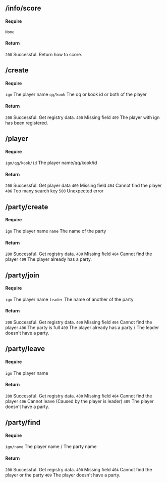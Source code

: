 ## /info/score
#### Require
`None`

#### Return
`200` Successful. Return how to score.

## /create
#### Require
`ign` The player name
`qq/kook` The qq or kook id or both of the player

#### Return
`200` Successful. Get registry data.
`400` Missing field
`409` The player with ign has been registered.

## /player
#### Require
`ign/qq/kook/id` The player name/qq/kook/id

#### Return
`200` Successful. Get player data
`400` Missing field
`404` Cannot find the player
`406` Too many search key
`500` Unexpected error

## /party/create
#### Require
`ign` The player name
`name` The name of the party

#### Return
`200` Successful. Get registry data.
`400` Missing field
`404` Cannot find the player
`409` The player already has a party.

## /party/join
#### Require
`ign` The player name
`leader` The name of another of the party

#### Return
`200` Successful. Get registry data.
`400` Missing field
`404` Cannot find the player
`406` The party is full
`409` The player already has a party / The leader doesn't have a party.

## /party/leave
#### Require
`ign` The player name

#### Return
`200` Successful. Get registry data.
`400` Missing field
`404` Cannot find the player
`406` Cannot leave (Caused by the player is leader)
`409` The player doesn't have a party.

## /party/find
#### Require
`ign/name` The player name / The party name

#### Return
`200` Successful. Get registry data.
`400` Missing field
`404` Cannot find the player or the party
`409` The player doesn't have a party.